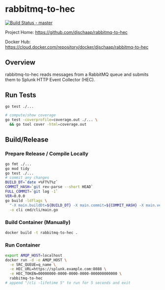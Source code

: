 # rabbitmq-to-hec

[![Build Status - master](https://travis-ci.com/djschaap/rabbitmq-to-hec.svg?branch=master)](https://travis-ci.com/djschaap/rabbitmq-to-hec)

Project Home: https://github.com/djschaap/rabbitmq-to-hec

Docker Hub: https://cloud.docker.com/repository/docker/djschaap/rabbitmq-to-hec

## Overview

rabbitmq-to-hec reads messages from a RabbitMQ queue and submits them to
Splunk HTTP Event Collector (HEC).

## Run Tests

```bash
go test ./...

# compute/show coverage
go test -coverprofile=coverage.out ./... \
  && go tool cover -html=coverage.out
```

## Build/Release

### Prepare Release / Compile Locally

```bash
go fmt ./...
go mod tidy
go test ./...
# commit any changes
BUILD_DT=`date +%FT%T%z`
COMMIT_HASH=`git rev-parse --short HEAD`
FULL_COMMIT=`git log -1`
VER=0.0.0
go build -ldflags \
  "-X main.buildDt=${BUILD_DT} -X main.commit=${COMMIT_HASH} -X main.version=${VER}" \
  -o cli cmd/cli/main.go
```

### Build Container (Manually)

```bash
docker build -t rabbitmq-to-hec .
```

### Run Container

```bash
export AMQP_HOST=localhost
docker run -d -e AMQP_HOST \
  -e SRC_QUEUE=q_name \
  -e HEC_URL=https://splunk.example.com:8088 \
  -e HEC_TOKEN=00000000-0000-0000-0000-000000000000 \
  rabbitmq-to-hec
# append "/cli -lifetime 5" to run for 5 seconds and exit
```
